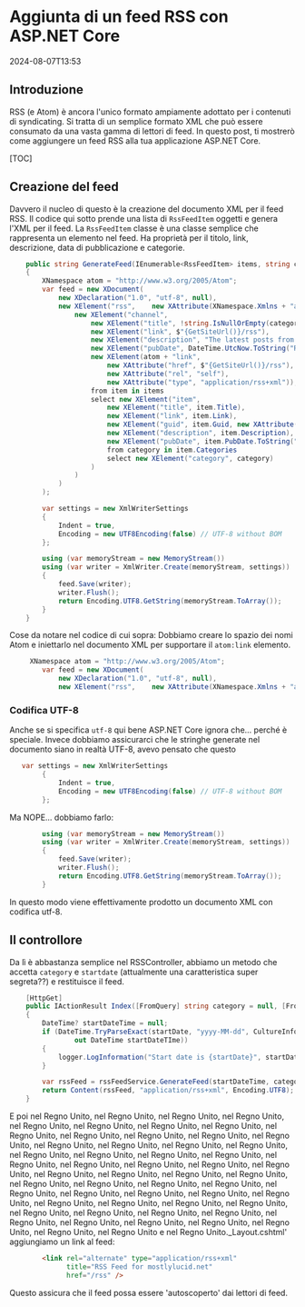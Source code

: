 # Aggiunta di un feed RSS con ASP.NET Core

<!--category-- ASP.NET, RSS -->
<datetime class="hidden">2024-08-07T13:53</datetime>

## Introduzione

RSS (e Atom) è ancora l'unico formato ampiamente adottato per i contenuti di syndicating. Si tratta di un semplice formato XML che può essere consumato da una vasta gamma di lettori di feed. In questo post, ti mostrerò come aggiungere un feed RSS alla tua applicazione ASP.NET Core.

[TOC]

## Creazione del feed

Davvero il nucleo di questo è la creazione del documento XML per il feed RSS.
Il codice qui sotto prende una lista di `RssFeedItem` oggetti e genera l'XML per il feed. La `RssFeedItem` classe è una classe semplice che rappresenta un elemento nel feed. Ha proprietà per il titolo, link, descrizione, data di pubblicazione e categorie.

```csharp
    public string GenerateFeed(IEnumerable<RssFeedItem> items, string categoryName = "")
    {
        XNamespace atom = "http://www.w3.org/2005/Atom";
        var feed = new XDocument(
            new XDeclaration("1.0", "utf-8", null),
            new XElement("rss",    new XAttribute(XNamespace.Xmlns + "atom", atom.NamespaceName), new XAttribute("version", "2.0"),
                new XElement("channel",
                    new XElement("title", !string.IsNullOrEmpty(categoryName) ? $"mostlylucid.net for {categoryName}" : $"mostlylucid.net"),
                    new XElement("link", $"{GetSiteUrl()}/rss"),
                    new XElement("description", "The latest posts from mostlylucid.net"),
                    new XElement("pubDate", DateTime.UtcNow.ToString("R")),
                    new XElement(atom + "link", 
                        new XAttribute("href", $"{GetSiteUrl()}/rss"), 
                        new XAttribute("rel", "self"), 
                        new XAttribute("type", "application/rss+xml")),
                    from item in items
                    select new XElement("item",
                        new XElement("title", item.Title),
                        new XElement("link", item.Link),
                        new XElement("guid", item.Guid, new XAttribute("isPermaLink", "false")),
                        new XElement("description", item.Description),
                        new XElement("pubDate", item.PubDate.ToString("R")),
                        from category in item.Categories
                        select new XElement("category", category)
                    )
                )
            )
        );

        var settings = new XmlWriterSettings
        {
            Indent = true,
            Encoding = new UTF8Encoding(false) // UTF-8 without BOM
        };

        using (var memoryStream = new MemoryStream())
        using (var writer = XmlWriter.Create(memoryStream, settings))
        {
            feed.Save(writer);
            writer.Flush();
            return Encoding.UTF8.GetString(memoryStream.ToArray());
        }
    }
```

Cose da notare nel codice di cui sopra:
Dobbiamo creare lo spazio dei nomi Atom e iniettarlo nel documento XML per supportare il `atom:link` elemento.

```csharp
     XNamespace atom = "http://www.w3.org/2005/Atom";
        var feed = new XDocument(
            new XDeclaration("1.0", "utf-8", null),
            new XElement("rss",    new XAttribute(XNamespace.Xmlns + "atom", atom.NamespaceName), new XAttribute("version", "2.0"),
```

### Codifica UTF-8

Anche se si specifica `utf-8` qui bene ASP.NET Core ignora che... perché è speciale. Invece dobbiamo assicurarci che le stringhe generate nel documento siano in realtà UTF-8, avevo pensato che questo

```csharp
   var settings = new XmlWriterSettings
        {
            Indent = true,
            Encoding = new UTF8Encoding(false) // UTF-8 without BOM
        };

```

Ma NOPE... dobbiamo farlo:

```csharp
        using (var memoryStream = new MemoryStream())
        using (var writer = XmlWriter.Create(memoryStream, settings))
        {
            feed.Save(writer);
            writer.Flush();
            return Encoding.UTF8.GetString(memoryStream.ToArray());
        }
```

In questo modo viene effettivamente prodotto un documento XML con codifica utf-8.

## Il controllore

Da lì è abbastanza semplice nel RSSController, abbiamo un metodo che accetta `category` e `startdate` (attualmente una caratteristica super segreta??) e restituisce il feed.

```csharp
    [HttpGet]
    public IActionResult Index([FromQuery] string category = null, [FromQuery] string startDate = null)
    {
        DateTime? startDateTime = null;
        if (DateTime.TryParseExact(startDate, "yyyy-MM-dd", CultureInfo.InvariantCulture, DateTimeStyles.None,
                out DateTime startDateTIme))
        {
            logger.LogInformation("Start date is {startDate}", startDate);
        }

        var rssFeed = rssFeedService.GenerateFeed(startDateTime, category);
        return Content(rssFeed, "application/rss+xml", Encoding.UTF8);
    }
```

E poi nel Regno Unito, nel Regno Unito, nel Regno Unito, nel Regno Unito, nel Regno Unito, nel Regno Unito, nel Regno Unito, nel Regno Unito, nel Regno Unito, nel Regno Unito, nel Regno Unito, nel Regno Unito, nel Regno Unito, nel Regno Unito, nel Regno Unito, nel Regno Unito, nel Regno Unito, nel Regno Unito, nel Regno Unito, nel Regno Unito, nel Regno Unito, nel Regno Unito, nel Regno Unito, nel Regno Unito, nel Regno Unito, nel Regno Unito, nel Regno Unito, nel Regno Unito, nel Regno Unito, nel Regno Unito, nel Regno Unito, nel Regno Unito, nel Regno Unito, nel Regno Unito, nel Regno Unito, nel Regno Unito, nel Regno Unito, nel Regno Unito, nel Regno Unito, nel Regno Unito, nel Regno Unito, nel Regno Unito, nel Regno Unito, nel Regno Unito, nel Regno Unito, nel Regno Unito, nel Regno Unito, nel Regno Unito, nel Regno Unito, nel Regno Unito, nel Regno Unito, nel Regno Unito, nel Regno Unito, nel Regno Unito e nel Regno Unito._Layout.cshtml' aggiungiamo un link al feed:

```html
        <link rel="alternate" type="application/rss+xml"
              title="RSS Feed for mostlylucid.net"
              href="/rss" />
```

Questo assicura che il feed possa essere 'autoscoperto' dai lettori di feed.
